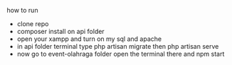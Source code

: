how to run 
- clone repo
- composer install on api folder
- open your xampp and turn on my sql and apache
- in api folder terminal type php artisan migrate then php artisan serve
- now go to event-olahraga folder open the terminal there and npm start


